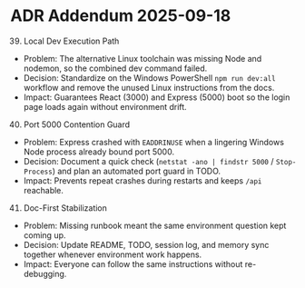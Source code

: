 # ADR Addendum 2025-09-18

39) Local Dev Execution Path
- Problem: The alternative Linux toolchain was missing Node and nodemon, so the combined dev command failed.
- Decision: Standardize on the Windows PowerShell `npm run dev:all` workflow and remove the unused Linux instructions from the docs.
- Impact: Guarantees React (3000) and Express (5000) boot so the login page loads again without environment drift.

40) Port 5000 Contention Guard
- Problem: Express crashed with `EADDRINUSE` when a lingering Windows Node process already bound port 5000.
- Decision: Document a quick check (`netstat -ano | findstr 5000` / `Stop-Process`) and plan an automated port guard in TODO.
- Impact: Prevents repeat crashes during restarts and keeps `/api` reachable.

41) Doc-First Stabilization
- Problem: Missing runbook meant the same environment question kept coming up.
- Decision: Update README, TODO, session log, and memory sync together whenever environment work happens.
- Impact: Everyone can follow the same instructions without re-debugging.

